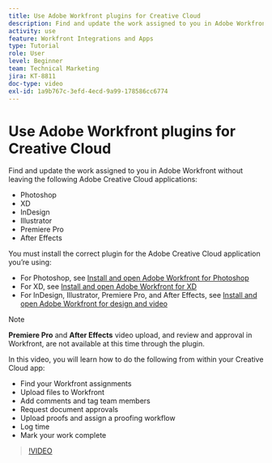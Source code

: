 ```yaml
---
title: Use Adobe Workfront plugins for Creative Cloud
description: Find and update the work assigned to you in Adobe Workfront without leaving the following Adobe Creative Cloud applications - Photoshop, XD, InDesign, Illustrator, Premiere Pro, and After Effects
activity: use
feature: Workfront Integrations and Apps
type: Tutorial
role: User
level: Beginner
team: Technical Marketing
jira: KT-8811
doc-type: video
exl-id: 1a9b767c-3efd-4ecd-9a99-178586cc6774
---
```

# Use Adobe Workfront plugins for Creative Cloud

Find and update the work assigned to you in Adobe Workfront without leaving the following Adobe Creative Cloud applications:

* Photoshop
* XD
* InDesign
* Illustrator
* Premiere Pro
* After Effects

You must install the correct plugin for the Adobe Creative Cloud application you’re using:

* For Photoshop, see [Install and open Adobe Workfront for Photoshop](https://experienceleague.adobe.com/docs/workfront/using/adobe-workfront-integrations/workfront-for-creative-cloud/install-wf-cc/wf-cc-install-ps.html?)
* For XD, see [Install and open Adobe Workfront for XD](https://experienceleague.adobe.com/docs/workfront/using/adobe-workfront-integrations/workfront-for-creative-cloud/install-wf-cc/wf-adobe-xd-install.html?)
* For InDesign, Illustrator, Premiere Pro, and After Effects, see [Install and open Adobe Workfront for design and video](https://experienceleague.adobe.com/docs/workfront/using/adobe-workfront-integrations/workfront-for-creative-cloud/install-wf-cc/wf-install-cc.html?)

>[!NOTE]
>
>**Premiere Pro** and **After Effects** video upload, and review and approval in Workfront, are not available at this time through the plugin.


In this video, you will learn how to do the following from within your Creative Cloud app:

* Find your Workfront assignments 
* Upload files to Workfront
* Add comments and tag team members
* Request document approvals
* Upload proofs and assign a proofing workflow
* Log time
* Mark your work complete

>[!VIDEO](https://video.tv.adobe.com/v/3415452/?quality=12&learn=on)
